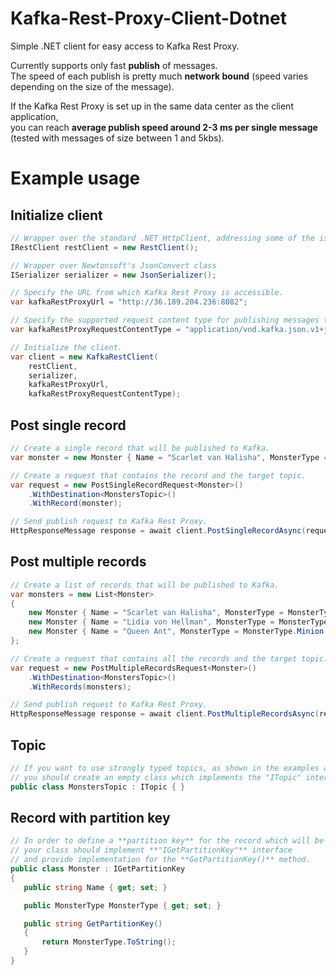 # Kafka-Rest-Proxy-Client-Dotnet
Simple .NET client for easy access to Kafka Rest Proxy.  

Currently supports only fast **publish** of messages.  
The speed of each publish is pretty much **network bound** (speed varies depending on the size of the message).   

If the Kafka Rest Proxy is set up in the same data center as the client application,   
you can reach **average publish speed around 2-3 ms per single message** (tested with messages of size between 1 and 5kbs).  

# Example usage

## Initialize client
```cs
// Wrapper over the standard .NET HttpClient, addressing some of the issues of the native client.
IRestClient restClient = new RestClient();

// Wrapper over Newtonsoft's JsonConvert class
ISerializer serializer = new JsonSerializer();

// Specify the URL from which Kafka Rest Proxy is accessible.
var kafkaRestProxyUrl = "http://36.189.204.236:8082";

// Specify the supported request content type for publishing messages to Kafka Rest Proxy. (it might be different for different versions of Kafka Rest Proxy)
var kafkaRestProxyRequestContentType = "application/vnd.kafka.json.v1+json";

// Initialize the client.
var client = new KafkaRestClient(
    restClient,
    serializer,
    kafkaRestProxyUrl,
    kafkaRestProxyRequestContentType);
```

## Post single record
```cs
// Create a single record that will be published to Kafka.
var monster = new Monster { Name = "Scarlet van Halisha", MonsterType = MonsterType.RaidBoss };

// Create a request that contains the record and the target topic.
var request = new PostSingleRecordRequest<Monster>()
    .WithDestination<MonstersTopic>()
    .WithRecord(monster);

// Send publish request to Kafka Rest Proxy.
HttpResponseMessage response = await client.PostSingleRecordAsync(request);
```

## Post multiple records
```cs
// Create a list of records that will be published to Kafka.
var monsters = new List<Monster>
{
    new Monster { Name = "Scarlet van Halisha", MonsterType = MonsterType.RaidBoss },
    new Monster { Name = "Lidia von Hellman", MonsterType = MonsterType.Monster },
    new Monster { Name = "Queen Ant", MonsterType = MonsterType.Minion }
};

// Create a request that contains all the records and the target topic.
var request = new PostMultipleRecordsRequest<Monster>()
    .WithDestination<MonstersTopic>()
    .WithRecords(monsters);

// Send publish request to Kafka Rest Proxy.
HttpResponseMessage response = await client.PostMultipleRecordsAsync(request);
```

## Topic
```cs
// If you want to use strongly typed topics, as shown in the examples above,
// you should create an empty class which implements the "ITopic" interface.
public class MonstersTopic : ITopic { }
```

## Record with partition key
```cs
// In order to define a **partition key** for the record which will be published to Kafka,
// your class should implement **"IGetPartitionKey"** interface
// and provide implementation for the **GetPartitionKey()** method.
public class Monster : IGetPartitionKey
{
   public string Name { get; set; }

   public MonsterType MonsterType { get; set; }

   public string GetPartitionKey()
   {
       return MonsterType.ToString();
   }
}
```

